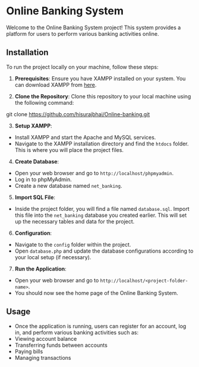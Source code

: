 # Online Banking System

Welcome to the Online Banking System project! This system provides a platform for users to perform various banking activities online.

## Installation

To run the project locally on your machine, follow these steps:

1. **Prerequisites**: Ensure you have XAMPP installed on your system. You can download XAMPP from [here](https://www.apachefriends.org/index.html).

2. **Clone the Repository**: Clone this repository to your local machine using the following command:

git clone https://github.com/hisurajbhai/Online-banking.git

3. **Setup XAMPP**:
- Install XAMPP and start the Apache and MySQL services.
- Navigate to the XAMPP installation directory and find the `htdocs` folder. This is where you will place the project files.

4. **Create Database**:
- Open your web browser and go to `http://localhost/phpmyadmin`.
- Log in to phpMyAdmin.
- Create a new database named `net_banking`.

5. **Import SQL File**:
- Inside the project folder, you will find a file named `database.sql`. Import this file into the `net_banking` database you created earlier. This will set up the necessary tables and data for the project.

6. **Configuration**:
- Navigate to the `config` folder within the project.
- Open `database.php` and update the database configurations according to your local setup (if necessary).

7. **Run the Application**:
- Open your web browser and go to `http://localhost/<project-folder-name>`.
- You should now see the home page of the Online Banking System.

## Usage

- Once the application is running, users can register for an account, log in, and perform various banking activities such as:
- Viewing account balance
- Transferring funds between accounts
- Paying bills
- Managing transactions

